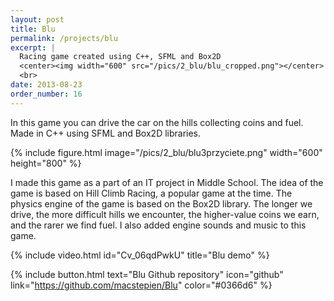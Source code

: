 ```yaml
---
layout: post
title: Blu
permalink: /projects/blu
excerpt: |
  Racing game created using C++, SFML and Box2D
  <center><img width="600" src="/pics/2_blu/blu_cropped.png"></center>
  <br>
date: 2013-08-23
order_number: 16
---
```


In this game you can drive the car on the hills collecting coins and fuel. Made in C++ using SFML and Box2D libraries.

{% include figure.html image="/pics/2_blu/blu3przyciete.png" width="600" height="800" %}

I made this game as a part of an IT project in Middle School. The idea of the game is based on Hill Climb Racing, a popular game at the time. The physics engine of the game is based on the Box2D library. The longer we drive, the more difficult hills we encounter, the higher-value coins we earn, and the rarer we find fuel. I also added engine sounds and music to this game.

{% include video.html id="Cv_06qdPwkU" title="Blu demo" %}

{% include button.html text="Blu Github repository" icon="github" link="https://github.com/macstepien/Blu" color="#0366d6" %}
